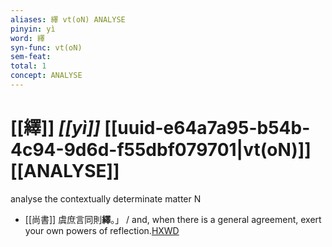 ```yaml
---
aliases: 繹 vt(oN) ANALYSE
pinyin: yì
word: 繹
syn-func: vt(oN)
sem-feat: 
total: 1
concept: ANALYSE 
---
```

# [[繹]] *[[yì]]*  [[uuid-e64a7a95-b54b-4c94-9d6d-f55dbf079701|vt(oN)]] [[ANALYSE]]
analyse the contextually determinate matter N
 - [[尚書]] 虞庶言同則**繹**。」 / and, when there is a general agreement, exert your own powers of reflection.[HXWD](https://hxwd.org/textview.html?location=KR1b0001_tls_049-2a.34)